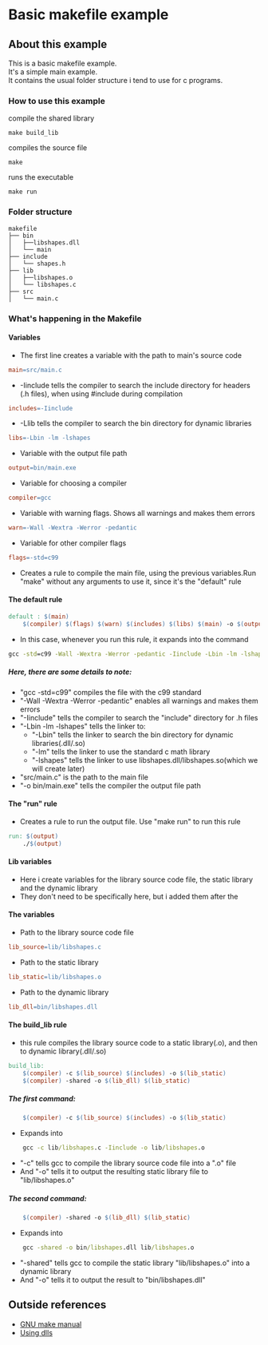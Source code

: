 # Basic makefile example
## About this example
This is a basic makefile example. <br>
It's a simple main example. <br>
It contains the usual folder structure i tend to use for c programs. <br>
### How to use this example

compile the shared library
    
    make build_lib

compiles the source file
    
    make 

runs the executable
    
    make run

### Folder structure
```
makefile
├── bin
│   ├──libshapes.dll
│   └── main
├── include
│   └── shapes.h
├── lib
│   ├──libshapes.o
│   └── libshapes.c
├── src
│   └── main.c
```

### What's happening in the Makefile
#### Variables
* The first line creates a variable with the path to main's source code
```makefile
main=src/main.c
```
* -Iinclude tells the compiler to search the include directory for headers (.h files), when using #include during compilation
```makefile
includes=-Iinclude
```
* -Llib tells the compiler to search the bin directory for dynamic libraries
```makefile
libs=-Lbin -lm -lshapes
```
* Variable with the output file path
```makefile
output=bin/main.exe
```
* Variable for choosing a compiler
```makefile
compiler=gcc
```
* Variable with warning flags. Shows all warnings and makes them errors
```makefile
warn=-Wall -Wextra -Werror -pedantic
```
* Variable for other compiler flags
```makefile
flags=-std=c99
```
* Creates a rule to compile the main file, using the previous variables.Run "make" without any arguments to use it, since it's the "default" rule
#### The default rule
```makefile
default : $(main)
    $(compiler) $(flags) $(warn) $(includes) $(libs) $(main) -o $(output)
```
* In this case, whenever you run this rule, it expands into the command
```cmd
gcc -std=c99 -Wall -Wextra -Werror -pedantic -Iinclude -Lbin -lm -lshapes src/main.c -o bin/main.exe
```
##### Here, there are some details to note:
* "gcc -std=c99" compiles the file with the c99 standard
* "-Wall -Wextra -Werror -pedantic" enables all warnings and makes them errors
* "-Iinclude" tells the compiler to search the "include" directory for .h files
* "-Lbin -lm -lshapes" tells the linker to:
    * "-Lbin" tells the linker to search the bin directory for dynamic libraries(.dll/.so)
    * "-lm" tells the linker to use the standard c math library
    * "-lshapes" tells the linker to use libshapes.dll/libshapes.so(which we will create later)
* "src/main.c" is the path to the main file
* "-o bin/main.exe" tells the compiler the output file path

#### The "run" rule
* Creates a rule to run the output file. Use "make run" to run this rule
```makefile
run: $(output)
	./$(output)
```

#### Lib variables
* Here i create variables for the library source code file, the static library and the dynamic library
* They don't need to be specifically here, but i added them after the 
#### The variables
* Path to the library source code file
```makefile
lib_source=lib/libshapes.c
```
* Path to the static library
```makefile
lib_static=lib/libshapes.o
```
* Path to the dynamic library
```makefile
lib_dll=bin/libshapes.dll
```
#### The build_lib rule
* this rule compiles the library source code to a static library(.o), and then to dynamic library(.dll/.so)
```makefile
build_lib:
	$(compiler) -c $(lib_source) $(includes) -o $(lib_static)
	$(compiler) -shared -o $(lib_dll) $(lib_static)
```
##### The first command:
```makefile
    $(compiler) -c $(lib_source) $(includes) -o $(lib_static)
```
* Expands into
```cmd
    gcc -c lib/libshapes.c -Iinclude -o lib/libshapes.o
```
* "-c" tells gcc to compile the library source code file into a ".o" file
* And "-o" tells it to output the resulting static library file to "lib/libshapes.o"
##### The second command:
```makefile
    $(compiler) -shared -o $(lib_dll) $(lib_static)
```
* Expands into
```cmd
    gcc -shared -o bin/libshapes.dll lib/libshapes.o
```
* "-shared" tells gcc to compile the static library "lib/libshapes.o" into a dynamic library
* And "-o" tells it to output the result to "bin/libshapes.dll"
## Outside references
* [GNU make manual](https://www.gnu.org/software/make/manual/make.html)
* [Using dlls](http://www.cygwin.com/cygwin-ug-net/dll.html)